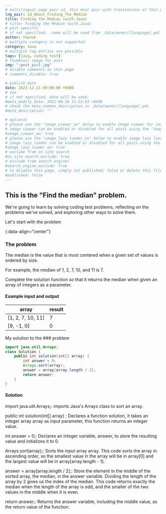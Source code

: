 ```yaml
---
# multilingual page pair id, this must pair with translations of this page. (This name must be unique)
lng_pair: id_About_Finding_The_Median
title: Finding the Median (with.Java)
# title: Finding the Median (with.Java)
# post specific
# if not specified, .name will be used from _data/owner/[language].yml
author: Yeonuk
# multiple category is not supported
category: Java
# multiple tag entries are possible
tags: [java, coding test]
# thumbnail image for post
img: ":post_pic1.jpg"
# disable comments on this page
# comments_disable: true

# publish date
date: 2023-12-21 09:00:00 +0900
# seo
# if not specified, date will be used.
#meta_modify_date: 2021-08-10 11:32:53 +0900
# check the meta_common_description in _data/owner/[language].yml
#meta_description: ""

# optional
# please use the "image_viewer_on" below to enable image viewer for individual pages or posts (_posts/ or [language]/_posts folders).
# image viewer can be enabled or disabled for all posts using the "image_viewer_posts: true" setting in _data/conf/main.yml.
#image_viewer_on: true
# please use the "image_lazy_loader_on" below to enable image lazy loader for individual pages or posts (_posts/ or [language]/_posts folders).
# image lazy loader can be enabled or disabled for all posts using the "image_lazy_loader_posts: true" setting in _data/conf/main.yml.
#image_lazy_loader_on: true
# exclude from on site search
#on_site_search_exclude: true
# exclude from search engines
#search_engine_exclude: true
# to disable this page, simply set published: false or delete this file
#published: false
---
```


<!-- outline-start -->

## This is the "Find the median" problem.

We're going to learn by solving coding test problems, reflecting on the problems we've solved, and exploring other ways to solve them.

Let's start with the problem

{:data-align="center"}

<!-- outline-end -->

### The problem

The median is the value that is most centered when a given set of values is ordered by size.

For example, the median of 1, 2, 7, 10, and 11 is 7.

Complete the solution function so that it returns the median when given an array of integers as a parameter.

#### Example input and output

| array             | result |
| ----------------- | ------ |
| [1, 2, 7, 10, 11] | 7      |
| [9, -1, 0]        | 0      |

My solution to the ### problem

```java
import java.util.Arrays;
class Solution {
    public int solution(int[] array) {
        int answer = 0;
        Arrays.sort(array);
        answer = array[array.length / 2];
        return answer;
    }
}
```

#### Solution

import java.util.Arrays;: imports Java's Arrays class to sort an array.

public int solution(int[] array) : Declares a function solution, it takes an integer array array as input parameter, this function returns an integer value.

int answer = 0;: Declares an integer variable, answer, to store the resulting value and initializes it to 0.

Arrays.sort(array);: Sorts the input array array. This code sorts the array in ascending order, so the smallest value in the array will be in array[0] and the largest value will be in array[array.length - 1].

answer = array[array.length / 2];: Store the element in the middle of the sorted array, the median, in the answer variable. Dividing the length of the array by 2 gives us the index of the median. This code returns exactly the median when the length of the array is odd, and the smaller of the two values in the middle when it is even.

return answer;: Returns the answer variable, including the middle value, as the return value of the function.
